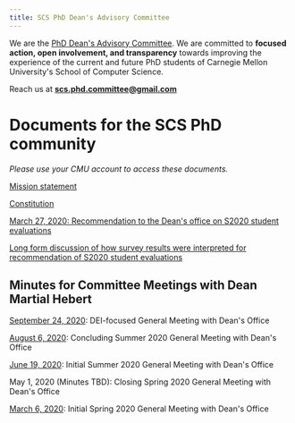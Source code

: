 ```yaml
---
title: SCS PhD Dean's Advisory Committee
---
```


We are the [PhD Dean's Advisory Committee](https://scsdean.cs.cmu.edu/advisory-committees/index.html). We are committed to **focused action, open involvement, and transparency** towards improving the experience of the current and future PhD students of Carnegie Mellon University's School of Computer Science.

Reach us at **scs.phd.committee@gmail.com**


# Documents for the SCS PhD community

*Please use your CMU account to access these documents.*

[Mission statement](https://docs.google.com/document/d/1Qj4Qlu79TpUtTImYFufYOPegloKJJsaPOEMbzo4NkmA/edit?usp=sharing)

[Constitution](SCS_PhD_Advisory_Committee_Constitution.pdf)

[March 27, 2020: Recommendation to the Dean's office on S2020 student evaluations](https://docs.google.com/document/d/1CfT4g4fvFHR1Uh7WdZ97Yxi84kq0UGNvi-1FX0HtCKE/edit?usp=sharing)

[Long form discussion of how survey results were interpreted for recommendation of S2020 student evaluations](https://docs.google.com/document/d/1RlrViYR7zhy47QOj-HupAdgUV1ye7c1vxBR62lYMwNM/edit?usp=sharing)

## Minutes for Committee Meetings with Dean Martial Hebert

[September 24, 2020](https://docs.google.com/document/d/1JIzd4VBKPAM9uKYi2g5tqGZOZhf_nfK3wFoRIwYmTv8/edit?usp=sharing): DEI-focused General Meeting with Dean's Office

[August 6, 2020](https://docs.google.com/document/d/1naPCdIS5x1zIAZSAAa4MkHFdL_YwjXLdFYp_s_NKIsA/edit?usp=sharing): Concluding Summer 2020 General Meeting with Dean's Office

[June 19, 2020](https://docs.google.com/document/d/1kf64oMjVjfAwRqfJyNEbiKvZG6p1uXMjNcdTGx_fWoI/edit?usp=sharing): Initial Summer 2020 General Meeting with Dean's Office

May 1, 2020 (Minutes TBD): Closing Spring 2020 General Meeting with Dean's Office

[March 6, 2020](https://docs.google.com/document/d/1juPCMiZg1hSDviHHYYPVg2fJ9--N6qY-Ii0uup6KwxM/edit?usp=sharing): Initial Spring 2020 General Meeting with Dean's Office
